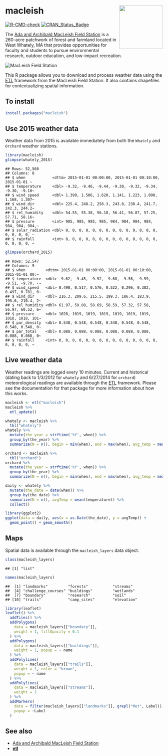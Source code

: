 
# macleish <img src='man/figures/logo.png' align="right" height="139" />

[![R-CMD-check](https://github.com/beanumber/macleish/workflows/R-CMD-check/badge.svg)](https://github.com/beanumber/macleish/actions)
[![CRAN\_Status\_Badge](http://www.r-pkg.org/badges/version/macleish)](https://cran.r-project.org/package=macleish)

The [Ada and Archibald MacLeish Field
Station](http://www.smith.edu/ceeds/macleish.php) is a 260-acre
patchwork of forest and farmland located in West Whately, MA that
provides opportunities for faculty and students to pursue environmental
research, outdoor education, and low-impact recreation.

![MacLeish Field Station](inst/extdata/macleish_600px.jpg)

This R package allows you to download and process weather data using the
[ETL](http://www.github.com/beanumber/etl) framework from the MacLeish
Field Station. It also contains shapefiles for contextualizing spatial
information.

## To install

``` r
install.packages("macleish")
```

## Use 2015 weather data

Weather data from 2015 is available immediately from both the `Whately`
and `Orchard` weather stations.

``` r
library(macleish)
glimpse(whately_2015)
```

    ## Rows: 52,560
    ## Columns: 8
    ## $ when            <dttm> 2015-01-01 00:00:00, 2015-01-01 00:10:00, 2015-01-01 ~
    ## $ temperature     <dbl> -9.32, -9.46, -9.44, -9.30, -9.32, -9.34, -9.30, -9.10~
    ## $ wind_speed      <dbl> 1.399, 1.506, 1.620, 1.141, 1.223, 1.090, 1.168, 1.307~
    ## $ wind_dir        <dbl> 225.4, 248.2, 258.3, 243.8, 238.4, 241.7, 242.3, 244.2~
    ## $ rel_humidity    <dbl> 54.55, 55.38, 56.18, 56.41, 56.87, 57.25, 57.71, 58.16~
    ## $ pressure        <int> 985, 985, 985, 985, 984, 984, 984, 984, 984, 984, 984,~
    ## $ solar_radiation <dbl> 0, 0, 0, 0, 0, 0, 0, 0, 0, 0, 0, 0, 0, 0, 0, 0, 0, 0, ~
    ## $ rainfall        <int> 0, 0, 0, 0, 0, 0, 0, 0, 0, 0, 0, 0, 0, 0, 0, 0, 0, 0, ~

``` r
glimpse(orchard_2015)
```

    ## Rows: 52,547
    ## Columns: 9
    ## $ when         <dttm> 2015-01-01 00:00:00, 2015-01-01 00:10:00, 2015-01-01 00:~
    ## $ temperature  <dbl> -9.62, -9.45, -9.52, -9.68, -9.56, -9.59, -9.51, -9.70, -~
    ## $ wind_speed   <dbl> 0.490, 0.517, 0.576, 0.522, 0.296, 0.382, 0.497, 0.781, 0~
    ## $ wind_dir     <dbl> 216.3, 209.6, 215.5, 199.3, 186.4, 183.9, 195.6, 210.4, 2~
    ## $ rel_humidity <dbl> 61.97, 59.08, 58.69, 58.59, 57.32, 57.58, 56.97, 60.52, 6~
    ## $ pressure     <dbl> 1020, 1019, 1019, 1019, 1019, 1019, 1019, 1018, 1018, 101~
    ## $ par_density  <dbl> 0.548, 0.548, 0.548, 0.548, 0.548, 0.548, 0.548, 0.548, 0~
    ## $ par_total    <dbl> 0.088, 0.088, 0.088, 0.088, 0.088, 0.088, 0.088, 0.088, 0~
    ## $ rainfall     <int> 0, 0, 0, 0, 0, 0, 0, 0, 0, 0, 0, 0, 0, 0, 0, 0, 0, 0, 0, ~

## Live weather data

Weather readings are logged every 10 minutes. Current and historical
(dating back to 1/3/2012 for `whately` and 6/27/2014 for `orchard`)
meteorological readings are available through the
[ETL](http://www.github.com/beanumber/etl) framework. Please see the
documentation for that package for more information about how this
works.

``` r
macleish <- etl("macleish")
macleish %>%
  etl_update()
```

``` r
whately <- macleish %>%
  tbl("whately")
whately %>%
  mutate(the_year = strftime('%Y', when)) %>%
  group_by(the_year) %>%
  summarize(N = n(), begin = min(when), end = max(when), avg_temp = mean(temperature))

orchard <- macleish %>%
  tbl("orchard")
orchard %>%
  mutate(the_year = strftime('%Y', when)) %>%
  group_by(the_year) %>%
  summarize(N = n(), begin = min(when), end = max(when), avg_temp = mean(temperature))
```

``` r
daily <- whately %>%
  mutate(the_date = date(when)) %>%
  group_by(the_date) %>%
  summarize(N = n(), avgTemp = mean(temperature)) %>%
  collect()

library(ggplot2)
ggplot(data = daily, aes(x = as.Date(the_date), y = avgTemp)) +
  geom_point() + geom_smooth()
```

## Maps

Spatial data is available through the `macleish_layers` data object.

``` r
class(macleish_layers)
```

    ## [1] "list"

``` r
names(macleish_layers)
```

    ##  [1] "landmarks"         "forests"           "streams"          
    ##  [4] "challenge_courses" "buildings"         "wetlands"         
    ##  [7] "boundary"          "research"          "soil"             
    ## [10] "trails"            "camp_sites"        "elevation"

``` r
library(leaflet)
leaflet() %>%
  addTiles() %>%
  addPolygons(
    data = macleish_layers[["boundary"]], 
    weight = 1, fillOpacity = 0.1
  ) %>%
  addPolygons(
    data = macleish_layers[["buildings"]], 
    weight = 1, popup = ~ name
  ) %>%
  addPolylines(
    data = macleish_layers[["trails"]], 
    weight = 1, color = "brown",
    popup = ~ name
  ) %>%
  addPolylines(
    data = macleish_layers[["streams"]], 
    weight = 2
  ) %>%
  addMarkers(
    data = filter(macleish_layers[["landmarks"]], grepl("Met", Label)), 
    popup = ~Label
  )
```

## See also

  - [Ada and Archibald MacLeish Field
    Station](http://www.smith.edu/ceeds/macleish.php)
  - **[etl](https://www.github.com/beanumber/etl)**
